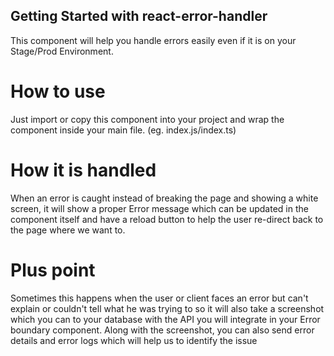 ## Getting Started with react-error-handler

This component will help you handle errors easily even if it is on your Stage/Prod Environment.

# How to use

Just import or copy this component into your project and wrap the component inside your main file. (eg. index.js/index.ts)

# How it is handled

When an error is caught instead of breaking the page and showing a white screen, it will show a proper Error message which can be updated in the component itself and have a reload button to help the user re-direct back to the page where we want to.

# Plus point

Sometimes this happens when the user or client faces an error but can't explain or couldn't tell what he was trying to so it will also take a screenshot which you can to your database with the API you will integrate in your Error boundary component. Along with the screenshot, you can also send error details and error logs which will help us to identify the issue

